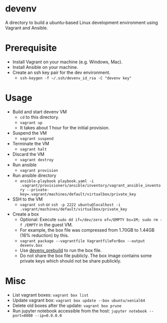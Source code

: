 # devenv
A directory to build a ubuntu-based Linux development environment using Vagrant and Ansible.

# Prerequisite
- Install Vagrant on your machine (e.g. Windows, Mac).
- Install Ansible on your machine.
- Create an ssh key pair for the dev environment.
  - `ssh-keygen -f ~/.ssh/devenv_id_rsa -C "devenv key"`

# Usage
- Build and start devenv VM
  - `cd` to this directory.
  - `vagrant up`
  - It takes about 1 hour for the initial provision.
- Suspend the VM
  - `vagrant suspend`
- Terminate the VM
  - `vagrant halt`
- Discard the VM
  - `vagrant destroy`
- Run ansible
  - `vagrant provision`
- Run ansible directory
  - `ansible-playbook playbook.yaml -i .vagrant/provisioners/ansible/inventory/vagrant_ansible_inventory --private-key=.vagrant/machines/default/virtualbox/private_key`
- SSH to the VM
  - `vagrant ssh` or `ssh -p 2222 ubuntu@localhost -i .vagrant/machines/default/virtualbox/private_key`
- Create a box
  - Optional: Execute `sudo dd if=/dev/zero of=/EMPTY bs=1M; sudo rm -f /EMPTY` in the guest VM.
  - For example, the box file was compressed from 1.70GB to 1.44GB (16% reduction) by this.
  - `vagrant package --vagrantfile VagrantfileForBox --output devenv.box`
  - Use [devenv_prebuild](https://github.com/yunabe/codelab/tree/master/ansible/devenv) to run the box file.
  - Do not share the box file publicly. The box image contains some private keys which should not be share publickly.

# Misc
- List vagrant boxes: `vagrant box list`
- Update vagrant box: `vagrant box update --box ubuntu/xenial64`
- Delete old boxes after the update: `vagrant box prune`
- Run jupyter notebook accessible from the host: `jupyter notebook --port=8080 --ip=0.0.0.0`
